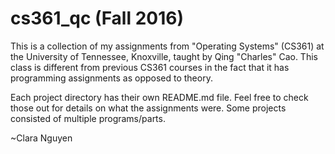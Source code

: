 # cs361\_qc (Fall 2016)

This is a collection of my assignments from "Operating Systems" (CS361) at the University of Tennessee, Knoxville, taught by Qing "Charles" Cao. This class is different from previous CS361 courses in the fact that it has programming assignments as opposed to theory.

Each project directory has their own README.md file. Feel free to check those out for details on what the assignments were. Some projects consisted of multiple programs/parts.

~Clara Nguyen
